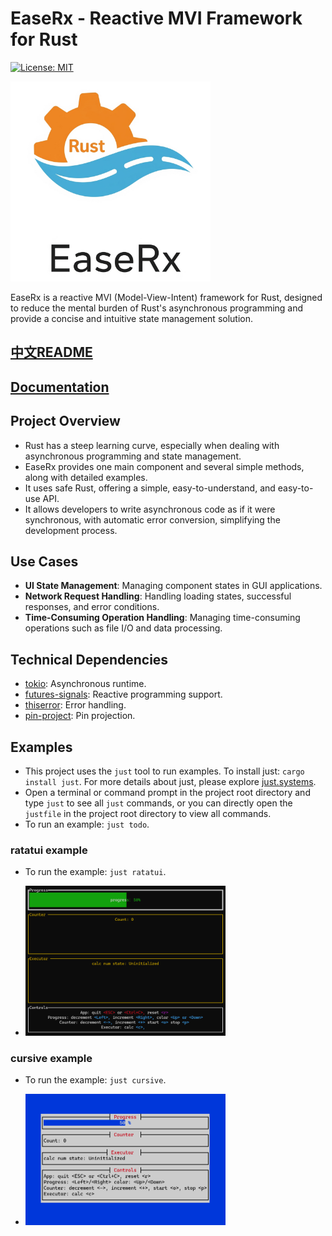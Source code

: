 # EaseRx - Reactive MVI Framework for Rust

[![License: MIT](https://img.shields.io/badge/License-MIT-yellow.svg)](https://opensource.org/licenses/MIT)

<img src="docs/_images/logo.png" alt="EaseRx Logo" width="320">

EaseRx is a reactive MVI (Model-View-Intent) framework for Rust, designed to reduce the mental burden of Rust's asynchronous programming and provide a concise and intuitive state
management solution.

## [中文README](README_CN.md)

## [Documentation](https://wmywork.github.io/easerx)

## Project Overview

* Rust has a steep learning curve, especially when dealing with asynchronous programming and state management.
* EaseRx provides one main component and several simple methods, along with detailed examples.
* It uses safe Rust, offering a simple, easy-to-understand, and easy-to-use API.
* It allows developers to write asynchronous code as if it were synchronous, with automatic error conversion, simplifying the development process.

## Use Cases

* **UI State Management**: Managing component states in GUI applications.
* **Network Request Handling**: Handling loading states, successful responses, and error conditions.
* **Time-Consuming Operation Handling**: Managing time-consuming operations such as file I/O and data processing.

## Technical Dependencies

* [tokio](https://github.com/tokio-rs/tokio): Asynchronous runtime.
* [futures-signals](https://github.com/Pauan/rust-signals): Reactive programming support.
* [thiserror](https://github.com/dtolnay/thiserror): Error handling.
* [pin-project](https://github.com/taiki-e/pin-project): Pin projection.

## Examples

* This project uses the `just` tool to run examples. To install just: ```cargo install just```. For more details about just, please explore [just.systems](https://just.systems/).
* Open a terminal or command prompt in the project root directory and type `just` to see all `just` commands, or you can directly open the `justfile` in the project root directory
  to view all commands.
* To run an example: `just todo`.

### ratatui example

- To run the example: `just ratatui`.

- <img src="docs/_images/demo_ratatui.PNG" alt="demo ratatui" width="320">

### cursive example

- To run the example: `just cursive`.

- <img src="docs/_images/demo_cursive.PNG" alt="demo cursive" width="320">
